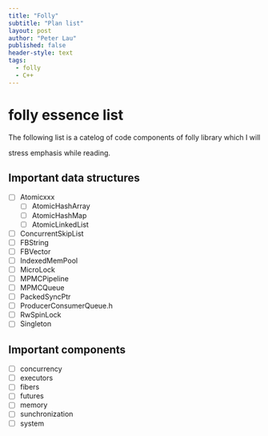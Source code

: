 ```yaml
---
title: "Folly"
subtitle: "Plan list"
layout: post
author: "Peter Lau"
published: false
header-style: text
tags:
  - folly
  - C++
---
```


# folly essence list

The following list is a catelog of code components of folly library which I will 

stress emphasis while reading.


## Important data structures

- [ ] Atomicxxx
    - [ ] AtomicHashArray
    - [ ] AtomicHashMap
    - [ ] AtomicLinkedList
- [ ] ConcurrentSkipList
- [ ] FBString
- [ ] FBVector
- [ ] IndexedMemPool
- [ ] MicroLock
- [ ] MPMCPipeline
- [ ] MPMCQueue
- [ ] PackedSyncPtr
- [ ] ProducerConsumerQueue.h
- [ ] RwSpinLock
- [ ] Singleton

## Important components

- [ ] concurrency
- [ ] executors
- [ ] fibers
- [ ] futures
- [ ] memory
- [ ] sunchronization
- [ ] system
